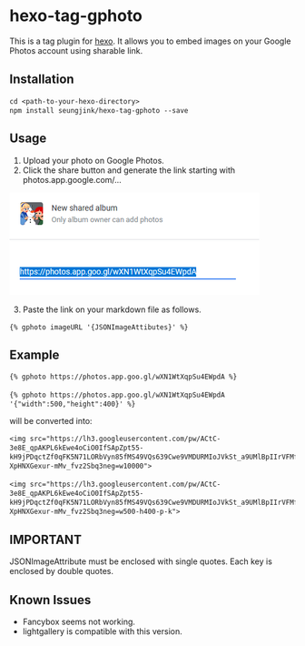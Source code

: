 # hexo-tag-gphoto

This is a tag plugin for [hexo](https://hexo.io/).
It allows you to embed images on your Google Photos account using sharable link.

## Installation

```
cd <path-to-your-hexo-directory>
npm install seungjink/hexo-tag-gphoto --save
```

## Usage

1. Upload your photo on Google Photos.
2. Click the share button and generate the link starting with photos.app.google.com/...

![example](/example.png)

3. Paste the link on your markdown file as follows.

```
{% gphoto imageURL '{JSONImageAttibutes}' %}
```

## Example

```
{% gphoto https://photos.app.goo.gl/wXN1WtXqpSu4EWpdA %}

{% gphoto https://photos.app.goo.gl/wXN1WtXqpSu4EWpdA '{"width":500,"height":400}' %}
```

will be converted into:

```
<img src="https://lh3.googleusercontent.com/pw/ACtC-3e8E_qpAKPL6kEwe4oCiO0IfSApZpt55-kH9jPDqctZf0qFK5N71LORbVyn85fMS49VQs639Cwe9VMDURMIoJVkSt_a9UMlBpIIrVFMfFqNitdj_OwR8JiIXkja-XpHNXGexur-mMv_fvz2Sbq3neg=w10000">

<img src="https://lh3.googleusercontent.com/pw/ACtC-3e8E_qpAKPL6kEwe4oCiO0IfSApZpt55-kH9jPDqctZf0qFK5N71LORbVyn85fMS49VQs639Cwe9VMDURMIoJVkSt_a9UMlBpIIrVFMfFqNitdj_OwR8JiIXkja-XpHNXGexur-mMv_fvz2Sbq3neg=w500-h400-p-k">
```

## IMPORTANT

JSONImageAttribute must be enclosed with single quotes.
Each key is enclosed by double quotes.

## Known Issues

* Fancybox seems not working.
* lightgallery is compatible with this version.

